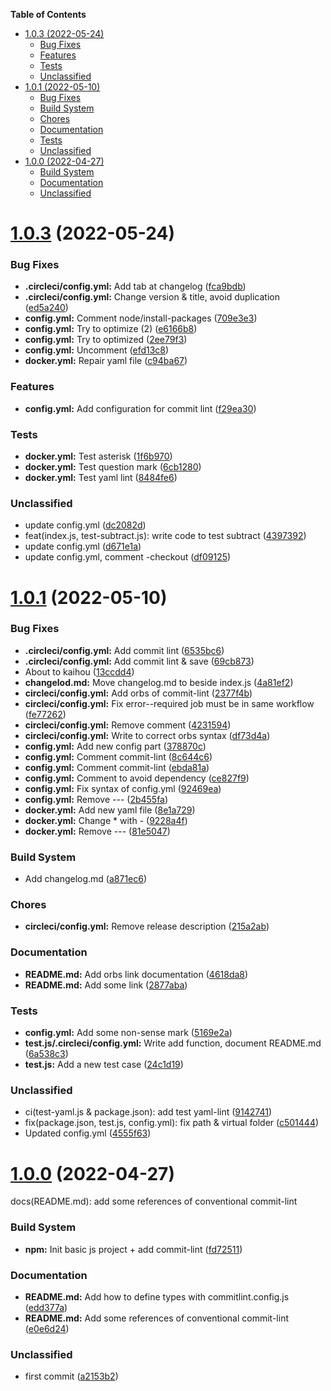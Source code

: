 <!-- START doctoc generated TOC please keep comment here to allow auto update -->
<!-- DON'T EDIT THIS SECTION, INSTEAD RE-RUN doctoc TO UPDATE -->
**Table of Contents**

- [1.0.3 (2022-05-24)](#103-2022-05-24)
    - [Bug Fixes](#bug-fixes)
    - [Features](#features)
    - [Tests](#tests)
    - [Unclassified](#unclassified)
- [1.0.1 (2022-05-10)](#101-2022-05-10)
    - [Bug Fixes](#bug-fixes-1)
    - [Build System](#build-system)
    - [Chores](#chores)
    - [Documentation](#documentation)
    - [Tests](#tests-1)
    - [Unclassified](#unclassified-1)
- [1.0.0 (2022-04-27)](#100-2022-04-27)
    - [Build System](#build-system-1)
    - [Documentation](#documentation-1)
    - [Unclassified](#unclassified-2)

<!-- END doctoc generated TOC please keep comment here to allow auto update -->

# [1.0.3](https://github.com/tuanvu9981/Commit_Lint_Example/compare/1.0.6...1.0.3) (2022-05-24)


### Bug Fixes

* **.circleci/config.yml:** Add tab at changelog ([fca9bdb](https://github.com/tuanvu9981/Commit_Lint_Example/commit/fca9bdb226fa54798ecb5b9e8b116a0cbf3909b0))
* **.circleci/config.yml:** Change version & title, avoid duplication ([ed5a240](https://github.com/tuanvu9981/Commit_Lint_Example/commit/ed5a240ebee0f2f9bfd39651be80e02dafe1b773))
* **config.yml:** Comment node/install-packages ([709e3e3](https://github.com/tuanvu9981/Commit_Lint_Example/commit/709e3e312dcb1f5154e3d0878d25709b8f4a4e7a))
* **config.yml:** Try to optimize (2) ([e6166b8](https://github.com/tuanvu9981/Commit_Lint_Example/commit/e6166b8bd591a0b4000ebc0c05459b316c8df8e7))
* **config.yml:** Try to optimized ([2ee79f3](https://github.com/tuanvu9981/Commit_Lint_Example/commit/2ee79f3122bc02c49eb809c27b288b4287cf3f66))
* **config.yml:** Uncomment ([efd13c8](https://github.com/tuanvu9981/Commit_Lint_Example/commit/efd13c8dc5c90c252fdf5fb574148df77a9ad5c6))
* **docker.yml:** Repair yaml file ([c94ba67](https://github.com/tuanvu9981/Commit_Lint_Example/commit/c94ba6760235845e0e1d89d2ed4e1db6ef973b6e))

### Features

* **config.yml:** Add configuration for commit lint ([f29ea30](https://github.com/tuanvu9981/Commit_Lint_Example/commit/f29ea303f1be3250585c0e5954c1a6ea3289567f))

### Tests

* **docker.yml:** Test asterisk ([1f6b970](https://github.com/tuanvu9981/Commit_Lint_Example/commit/1f6b9709dc3eb6219516a981a3aa782982859687))
* **docker.yml:** Test question mark ([6cb1280](https://github.com/tuanvu9981/Commit_Lint_Example/commit/6cb128061f665118fe58178e05d5d2f06db920a0))
* **docker.yml:** Test yaml lint ([8484fe6](https://github.com/tuanvu9981/Commit_Lint_Example/commit/8484fe68ddee95ee1c9803e9a8ff0f479fd1ea1c))

### Unclassified

* update config.yml ([dc2082d](https://github.com/tuanvu9981/Commit_Lint_Example/commit/dc2082dcc8db7acfb198b125f514ae73d8d23241))
* feat(index.js, test-subtract.js): write code to test subtract ([4397392](https://github.com/tuanvu9981/Commit_Lint_Example/commit/43973921723927cfad9eb3acb69ded9904567226))
* update config.yml ([d671e1a](https://github.com/tuanvu9981/Commit_Lint_Example/commit/d671e1a9d05ce8e32aff43594100d414dc4e3720))
* update config.yml, comment -checkout ([df09125](https://github.com/tuanvu9981/Commit_Lint_Example/commit/df091257bed03dacaa86fa4bf120fa55833f1152))


# [1.0.1](https://github.com/tuanvu9981/Commit_Lint_Example/compare/1.0.0...1.0.1) (2022-05-10)


### Bug Fixes

* **.circleci/config.yml:** Add commit lint ([6535bc6](https://github.com/tuanvu9981/Commit_Lint_Example/commit/6535bc60c6450cd474ec3e59b10a91beffe9cc2c))
* **.circleci/config.yml:** Add commit lint & save ([69cb873](https://github.com/tuanvu9981/Commit_Lint_Example/commit/69cb873e38cbdd47c88bb0afc0cb9d89ce553d24))
* About to kaihou ([13ccdd4](https://github.com/tuanvu9981/Commit_Lint_Example/commit/13ccdd43051c6c64cf908d1daa9ecc605a2265ac))
* **changelod.md:** Move changelog.md to beside index.js ([4a81ef2](https://github.com/tuanvu9981/Commit_Lint_Example/commit/4a81ef2db81a7debd48a0e6cf010b453c220a8f0))
* **circleci/config.yml:** Add orbs of commit-lint ([2377f4b](https://github.com/tuanvu9981/Commit_Lint_Example/commit/2377f4bb7a984c6510120ba99a393fc4938a133e))
* **circleci/config.yml:** Fix error--required job must be in same workflow ([fe77262](https://github.com/tuanvu9981/Commit_Lint_Example/commit/fe772629fee69f5bfd004ad708e988aa30f399da))
* **circleci/config.yml:** Remove comment ([4231594](https://github.com/tuanvu9981/Commit_Lint_Example/commit/42315948bfa8872feee7f57821d95635d10006fa))
* **circleci/config.yml:** Write to correct orbs syntax ([df73d4a](https://github.com/tuanvu9981/Commit_Lint_Example/commit/df73d4a7e7500b37b47e78e45116814d34a0c00d))
* **config.yml:** Add new config part ([378870c](https://github.com/tuanvu9981/Commit_Lint_Example/commit/378870c816d2fd2af16fbbcab69907e5bbdb94a3))
* **config.yml:** Comment commit-lint ([8c644c6](https://github.com/tuanvu9981/Commit_Lint_Example/commit/8c644c60f51ebbb2a3417b00119935faf8d2b89c))
* **config.yml:** Comment commit-lint ([ebda81a](https://github.com/tuanvu9981/Commit_Lint_Example/commit/ebda81adf1328263b57de639e741811a9661eb73))
* **config.yml:** Comment to avoid dependency ([ce827f9](https://github.com/tuanvu9981/Commit_Lint_Example/commit/ce827f9c92a44afe3b370678feaa982c78391c56))
* **config.yml:** Fix syntax of config.yml ([92469ea](https://github.com/tuanvu9981/Commit_Lint_Example/commit/92469ea1447d051849932a8716f6d22076c03f7e))
* **config.yml:** Remove --- ([2b455fa](https://github.com/tuanvu9981/Commit_Lint_Example/commit/2b455faca0ac26a6b6f1dd995e0701214cfdd76f))
* **docker.yml:** Add new yaml file ([8e1a729](https://github.com/tuanvu9981/Commit_Lint_Example/commit/8e1a7294c16e288aedc6fdbb1253c923e154ab47))
* **docker.yml:** Change * with - ([9228a4f](https://github.com/tuanvu9981/Commit_Lint_Example/commit/9228a4f3aab52f245a3ed7f7e93b5fe89adfd7b7))
* **docker.yml:** Remove --- ([81e5047](https://github.com/tuanvu9981/Commit_Lint_Example/commit/81e5047316b8abf3c75b8c80654ca87363d78d53))

### Build System

* Add changelog.md ([a871ec6](https://github.com/tuanvu9981/Commit_Lint_Example/commit/a871ec6d577a1dd1370557076a6b9101d788e24a))

### Chores

* **circleci/config.yml:** Remove release description ([215a2ab](https://github.com/tuanvu9981/Commit_Lint_Example/commit/215a2abfcc78cc7729ebc3b6712a03230d276d86))

### Documentation

* **README.md:** Add orbs link documentation ([4618da8](https://github.com/tuanvu9981/Commit_Lint_Example/commit/4618da8afe69f61d094272446f289bbbaadc08a2))
* **README.md:** Add some link ([2877aba](https://github.com/tuanvu9981/Commit_Lint_Example/commit/2877aba633f47eb90efc210027290943cf1266fb))

### Tests

* **config.yml:** Add some non-sense mark ([5169e2a](https://github.com/tuanvu9981/Commit_Lint_Example/commit/5169e2adb09af6c49d2e0b8c2bcfb2af61e197df))
* **test.js/.circleci/config.yml:** Write add function, document README.md ([6a538c3](https://github.com/tuanvu9981/Commit_Lint_Example/commit/6a538c3d9af6b4fe52a147f039871bd729675fd9))
* **test.js:** Add a new test case ([24c1d19](https://github.com/tuanvu9981/Commit_Lint_Example/commit/24c1d19cc4ab616ab1bf6e37e8937dfb22f2bbd2))

### Unclassified

* ci(test-yaml.js & package.json): add test yaml-lint ([9142741](https://github.com/tuanvu9981/Commit_Lint_Example/commit/91427413706c5f34785e74bbdbd1b60b4738984d))
* fix(package.json, test.js, config.yml): fix path & virtual folder ([c501444](https://github.com/tuanvu9981/Commit_Lint_Example/commit/c501444ed41b291f4cb5d452c4200944966da1fb))
* Updated config.yml ([4555f63](https://github.com/tuanvu9981/Commit_Lint_Example/commit/4555f631b06857d016cebcdc949c628ead1306c8))


# [1.0.0](https://github.com/tuanvu9981/Commit_Lint_Example/compare/a2153b26919f12532abc561c0b37950bcab00240...v1.0.0) (2022-04-27)

docs(README.md): add some references of conventional commit-lint





### Build System

* **npm:** Init basic js project + add commit-lint ([fd72511](https://github.com/tuanvu9981/Commit_Lint_Example/commit/fd72511b2a92679fc160c6743ac7c570735544a3))

### Documentation

* **README.md:** Add how to define types with commitlint.config.js ([edd377a](https://github.com/tuanvu9981/Commit_Lint_Example/commit/edd377a3d4e7413dc5de03fb9e075166d8765903))
* **README.md:** Add some references of conventional commit-lint ([e0e6d24](https://github.com/tuanvu9981/Commit_Lint_Example/commit/e0e6d24c3d6067ea7437e0e1a9c13e8bbb016f88))

### Unclassified

* first commit ([a2153b2](https://github.com/tuanvu9981/Commit_Lint_Example/commit/a2153b26919f12532abc561c0b37950bcab00240))



